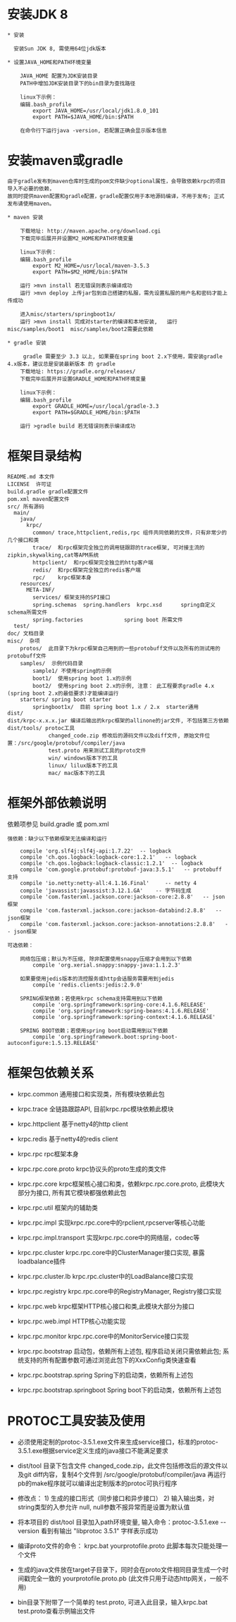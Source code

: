
# 安装JDK 8

	* 安装

	  安装Sun JDK 8, 需使用64位jdk版本

	* 设置JAVA_HOME和PATH环境变量

		JAVA_HOME 配置为JDK安装目录
		PATH中增加JDK安装目录下的bin目录为查找路径
	
		linux下示例：
		编辑.bash_profile
		    export JAVA_HOME=/usr/local/jdk1.8.0_101
		    export PATH=$JAVA_HOME/bin:$PATH
	
		在命令行下运行java -version, 若配置正确会显示版本信息

# 安装maven或gradle

    由于gradle发布到maven仓库时生成的pom文件缺少optional属性，会导致依赖krpc的项目导入不必要的依赖，
    故同时提供maven配置和gradle配置，gradle配置仅用于本地源码编译，不用于发布; 正式发布请使用maven。

	* maven 安装
	    
	    下载地址: http://maven.apache.org/download.cgi
	    下载完毕后展开并设置M2_HOME和PATH环境变量

		linux下示例：
		编辑.bash_profile
		    export M2_HOME=/usr/local/maven-3.5.3
		    export PATH=$M2_HOME/bin:$PATH
	
        运行 >mvn install 若无错误则表示编译成功
        运行 >mvn deploy 上传jar包到自己搭建的私服，需先设置私服的用户名和密码才能上传成功
	    
	    进入misc/starters/springboot1x/
	    运行 >mvn install 完成对starter的编译和本地安装,   运行misc/samples/boot1  misc/samples/boot2需要此依赖
	    		
	* gradle 安装
	    
	     gradle 需要至少 3.3 以上, 如果要在spring boot 2.x下使用，需安装gradle 4.x版本，建议总是安装最新版本 的 gradle
	    下载地址: https://gradle.org/releases/
	    下载完毕后展开并设置GRADLE_HOME和PATH环境变量

		linux下示例：
		编辑.bash_profile
		    export GRADLE_HOME=/usr/local/gradle-3.3
		    export PATH=$GRADLE_HOME/bin:$PATH

		运行 >gradle build 若无错误则表示编译成功
    
# 框架目录结构

    README.md 本文件
    LICENSE  许可证
    build.gradle gradle配置文件
    pom.xml maven配置文件
    src/ 所有源码
      main/
        java/
          krpc/
            common/ trace,httpclient,redis,rpc 组件共同依赖的文件，只有非常少的几个接口和类
            trace/  和rpc框架完全独立的调用链跟踪的trace框架, 可对接主流的zipkin,skywalking,cat等APM系统
            httpclient/  和rpc框架完全独立的http客户端
            redis/  和rpc框架完全独立的redis客户端
            rpc/    krpc框架本身
        resources/
          META-INF/
            services/ 框架支持的SPI接口
            spring.schemas  spring.handlers  krpc.xsd      spring自定义schema所需文件
            spring.factories             spring boot 所需文件
      test/
    doc/ 文档目录
    misc/  杂项
    	protos/  此目录下为krpc框架自己用到的一些protobuff文件以及所有的测试用的protobuff文件  
    	samples/  示例代码目录
    		sample1/ 不使用spring的示例
    		boot1/  使用spring boot 1.x的示例  
    		boot2/  使用spring boot 2.x的示例, 注意： 此工程要求gradle 4.x (spring boot 2.x的最低要求)才能编译运行
    	starters/ spring boot starter
    		springboot1x/  目前 spring boot 1.x / 2.x  starter通用
    dist/
    dist/krpc-x.x.x.jar 编译后输出的krpc框架的allinone的jar文件, 不包括第三方依赖
    dist/tools/ protoc工具
                 changed_code.zip 修改后的源码文件以及diff文件, 原始文件位置：/src/google/protobuf/compiler/java
                 test.proto 用来测试工具的proto文件
    			 win/ windows版本下的工具
    			 linux/ lilux版本下的工具
    			 mac/ mac版本下的工具

# 框架外部依赖说明

  依赖项参见 build.gradle 或 pom.xml 
  
	强依赖：缺少以下依赖框架无法编译和运行
  
		compile 'org.slf4j:slf4j-api:1.7.22'  -- logback
		compile 'ch.qos.logback:logback-core:1.2.1'   -- logback
		compile 'ch.qos.logback:logback-classic:1.2.1'  -- logback
		compile 'com.google.protobuf:protobuf-java:3.5.1'   -- protobuff 支持
		compile 'io.netty:netty-all:4.1.16.Final'     -- netty 4
		compile 'javassist:javassist:3.12.1.GA'    -- 字节码生成
        compile 'com.fasterxml.jackson.core:jackson-core:2.8.8'   -- json框架
        compile 'com.fasterxml.jackson.core:jackson-databind:2.8.8'   -- json框架
        compile 'com.fasterxml.jackson.core:jackson-annotations:2.8.8'   -- json框架

	可选依赖：
	
		网络包压缩；默认为不压缩, 除非配置使用snappy压缩才会用到以下依赖
			compile 'org.xerial.snappy:snappy-java:1.1.2.3'
		
		如果要使用jedis版本的流控服务或http会话服务需要用到jedis
            compile 'redis.clients:jedis:2.9.0'
				
		SPRING框架依赖；若使用krpc schema支持需用到以下依赖
			compile 'org.springframework:spring-core:4.1.6.RELEASE'
			compile 'org.springframework:spring-beans:4.1.6.RELEASE'
			compile 'org.springframework:spring-context:4.1.6.RELEASE'		
        
		SPRING BOOT依赖；若使用spring boot启动需用到以下依赖
			compile 'org.springframework.boot:spring-boot-autoconfigure:1.5.13.RELEASE'
        
# 框架包依赖关系

  * krpc.common 通用接口和实现类，所有模块依赖此包
  * krpc.trace 全链路跟踪API, 目前krpc.rpc模块依赖此模块
  * krpc.httpclient 基于netty4的http client
  * krpc.redis 基于netty4的redis client
  * krpc.rpc rpc框架本身
  
  * krpc.rpc.core.proto krpc协议头的proto生成的类文件
  * krpc.rpc.core krpc框架核心接口和类，依赖krpc.rpc.core.proto, 此模块大部分为接口, 所有其它模块都强依赖此包
  * krpc.rpc.util 框架内的辅助类
  * krpc.rpc.impl 实现krpc.rpc.core中的rpclient,rpcserver等核心功能
  * krpc.rpc.impl.transport 实现krpc.rpc.core中的网络层，codec等
  * krpc.rpc.cluster  krpc.rpc.core中的ClusterManager接口实现, 暴露loadbalance插件
  * krpc.rpc.cluster.lb   krpc.rpc.cluster中的LoadBalance接口实现
  * krpc.rpc.registry   krpc.rpc.core中的RegistryManager, Registry接口实现
  * krpc.rpc.web krpc框架HTTP核心接口和类,此模块大部分为接口
  * krpc.rpc.web.impl HTTP核心功能实现
  * krpc.rpc.monitor  krpc.rpc.core中的MonitorService接口实现
  
  * krpc.rpc.bootstrap 启动包，依赖所有上述包, 程序启动关闭只需依赖此包; 系统支持的所有配置参数可通过浏览此包下的XxxConfig类快速查看
  * krpc.rpc.bootstrap.spring Spring下的启动类，依赖所有上述包
  * krpc.rpc.bootstrap.springboot Spring boot下的启动类，依赖所有上述包
  
# PROTOC工具安装及使用

  * 必须使用定制的protoc-3.5.1.exe文件来生成service接口，标准的protoc-3.5.1.exe根据service定义生成的java接口不能满足要求

  * dist/tool 目录下包含文件 changed_code.zip，此文件包括修改后的源文件以及git diff内容，复制4个文件到 /src/google/protobuf/compiler/java 再运行pb的make程序就可以编译出定制版本的protoc可执行程序

  * 修改点： 1) 生成的接口形式（同步接口和异步接口） 2) 输入输出类，对string类型的入参允许 null, null参数不报异常而是设置为默认值
  
  * 将本项目的 dist/tool 目录加入path环境变量, 输入命令：protoc-3.5.1.exe --version  看到有输出 "libprotoc 3.5.1" 字样表示成功
  
  * 编译proto文件的命令： krpc.bat  yourprotofile.proto  此脚本每次只能处理一个文件
  
  * 生成的java文件放在target子目录下，同时会在proto文件相同目录生成一个时间戳完全一致的 yourprotofile.proto.pb (此文件只用于动态http网关，一般不用)
  
  * bin目录下附带了一个简单的 test.proto, 可进入此目录，输入krpc.bat test.proto查看示例输出文件
